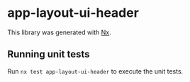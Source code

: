 # app-layout-ui-header

This library was generated with [Nx](https://nx.dev).

## Running unit tests

Run `nx test app-layout-ui-header` to execute the unit tests.
